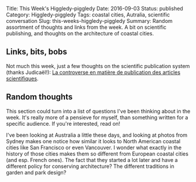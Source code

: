 Title: This Week's Higgledy-piggledy
Date: 2016-09-03
Status: published
Category: Higgledy-piggledy
Tags: coastal cities, Autralia, scientific conversation
Slug: this-weeks-higgledy-piggledy
Summary: Random assortment of thoughts and links from the week. A bit on scientific publishing, and thoughts on the architecture of coastal cities.


Links, bits, bobs
-----------------

Not much this week, just a few thoughts on the scientific publication system (thanks Judicaël!): [La controverse en matière de publication des articles scientifiques](http://www.echosciences-grenoble.fr/articles/la-controverse-en-matiere-de-publication-des-articles-scientifiques).


Random thoughts
---------------

This section could turn into a list of questions I've been thinking about in the week. It's really more of a pensieve for myself, than something written for a specific audience. If you're interested, read on!

I've been looking at Australia a little these days, and looking at photos from Sydney makes one notice how similar it looks to North American coastal cities like San Francisco or even Vancouver. I wonder what exactly in the history of those cities makes them so different from European coastal cities (and esp. French ones). The fact that they started a lot later and have a different policy for conserving architecture? The different traditions in garden and park design?
